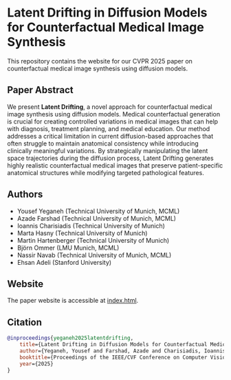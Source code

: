 # Latent Drifting in Diffusion Models for Counterfactual Medical Image Synthesis

This repository contains the website for our CVPR 2025 paper on counterfactual medical image synthesis using diffusion models.

## Paper Abstract

We present **Latent Drifting**, a novel approach for counterfactual medical image synthesis using diffusion models. Medical counterfactual generation is crucial for creating controlled variations in medical images that can help with diagnosis, treatment planning, and medical education. Our method addresses a critical limitation in current diffusion-based approaches that often struggle to maintain anatomical consistency while introducing clinically meaningful variations. By strategically manipulating the latent space trajectories during the diffusion process, Latent Drifting generates highly realistic counterfactual medical images that preserve patient-specific anatomical structures while modifying targeted pathological features.

## Authors

- Yousef Yeganeh (Technical University of Munich, MCML)
- Azade Farshad (Technical University of Munich, MCML)
- Ioannis Charisiadis (Technical University of Munich)
- Marta Hasny (Technical University of Munich)
- Martin Hartenberger (Technical University of Munich)
- Björn Ommer (LMU Munich, MCML)
- Nassir Navab (Technical University of Munich, MCML)
- Ehsan Adeli (Stanford University)

## Website

The paper website is accessible at [index.html](index.html).

## Citation

```bibtex
@inproceedings{yeganeh2025latentdrifting,
    title={Latent Drifting in Diffusion Models for Counterfactual Medical Image Synthesis},
    author={Yeganeh, Yousef and Farshad, Azade and Charisiadis, Ioannis and Hasny, Marta and Hartenberger, Martin and Ommer, Björn and Navab, Nassir and Adeli, Ehsan},
    booktitle={Proceedings of the IEEE/CVF Conference on Computer Vision and Pattern Recognition (CVPR)},
    year={2025}
}
```